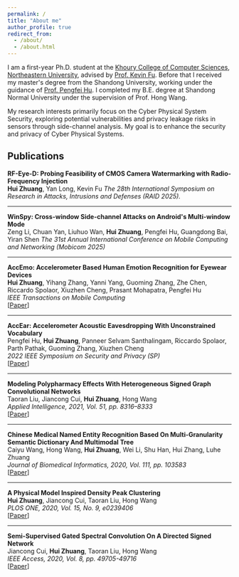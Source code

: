 ```yaml
---
permalink: /
title: "About me"
author_profile: true
redirect_from: 
  - /about/
  - /about.html
---
```

I am a first-year Ph.D. student at the [Khoury College of Computer Sciences](https://www.khoury.northeastern.edu/), [Northeastern University](https://www.northeastern.edu/), advised by [Prof. Kevin Fu](https://kevinfu.com/). Before that I received my master's degree from the Shandong University, working under the guidance of [Prof. Pengfei Hu](https://perfecthu.github.io/). I completed my B.E. degree at Shandong Normal University under the supervision of Prof. Hong Wang.

My research interests primarily focus on the Cyber Physical System Security, exploring potential vulnerabilities and privacy leakage risks in sensors through side-channel analysis. My goal is to enhance the security and privacy of Cyber Physical Systems.


## Publications

**RF-Eye-D: Probing Feasibility of CMOS Camera Watermarking with Radio-Frequency Injection**  
**Hui Zhuang**, Yan Long, Kevin Fu
*The 28th International Symposium on Research in Attacks, Intrusions and Defenses (RAID 2025).* 

---

**WinSpy: Cross-window Side-channel Attacks on Android's Multi-window Mode**  
Zeng Li, Chuan Yan, Liuhuo Wan, **Hui Zhuang**, Pengfei Hu, Guangdong Bai, Yiran Shen 
*The 31st Annual International Conference on Mobile Computing and Networking (Mobicom 2025)*  
<!-- [[Paper](https://ieeexplore.ieee.org/stamp/stamp.jsp?arnumber=10839591)] -->

---

**AccEmo: Accelerometer Based Human Emotion Recognition for Eyewear Devices**  
**Hui Zhuang**, Yihang Zhang, Yanni Yang, Guoming Zhang, Zhe Chen, Riccardo Spolaor, Xiuzhen Cheng, Prasant Mohapatra, Pengfei Hu  
*IEEE Transactions on Mobile Computing*  
[[Paper](https://ieeexplore.ieee.org/stamp/stamp.jsp?arnumber=10839591)]

---

**AccEar: Accelerometer Acoustic Eavesdropping With Unconstrained Vocabulary**  
Pengfei Hu, **Hui Zhuang**, Panneer Selvam Santhalingam, Riccardo Spolaor, Parth Pathak, Guoming Zhang, Xiuzhen Cheng  
*2022 IEEE Symposium on Security and Privacy (SP)*  
[[Paper](https://doi.org/10.1109/SP46214.2022.9833716)]

---

**Modeling Polypharmacy Effects With Heterogeneous Signed Graph Convolutional Networks**  
Taoran Liu, Jiancong Cui, **Hui Zhuang**, Hong Wang  
*Applied Intelligence, 2021, Vol. 51, pp. 8316–8333*  
[[Paper](https://link.springer.com/article/10.1007/s10489-021-02296-4)]

---

**Chinese Medical Named Entity Recognition Based On Multi-Granularity Semantic Dictionary And Multimodal Tree**  
Caiyu Wang, Hong Wang, **Hui Zhuang**, Wei Li, Shu Han, Hui Zhang, Luhe Zhuang    
*Journal of Biomedical Informatics, 2020, Vol. 111, pp. 103583*  
[[Paper](https://www.sciencedirect.com/science/article/pii/S1532046420302112)]

---

**A Physical Model Inspired Density Peak Clustering**  
**Hui Zhuang**, Jiancong Cui, Taoran Liu, Hong Wang  
*PLOS ONE, 2020, Vol. 15, No. 9, e0239406*  
[[Paper](https://journals.plos.org/plosone/article?id=10.1371/journal.pone.0239406)]

---

**Semi-Supervised Gated Spectral Convolution On A Directed Signed Network**  
Jiancong Cui, **Hui Zhuang**, Taoran Liu, Hong Wang  
*IEEE Access, 2020, Vol. 8, pp. 49705-49716*  
[[Paper](https://ieeexplore.ieee.org/abstract/document/9031355)]
